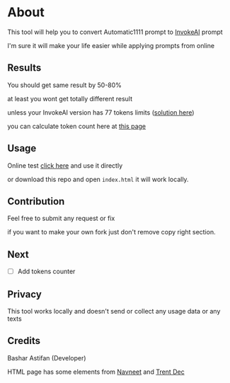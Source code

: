 # About
This tool will help you to convert Automatic1111 prompt to [InvokeAI](https://github.com/invoke-ai/InvokeAI) prompt

I'm sure it will make your life easier while applying prompts from online

## Results
You should get same result by 50-80%

at least you wont get totally different result

unless your InvokeAI version has 77 tokens limits ([solution here](https://github.com/invoke-ai/InvokeAI/pull/2896))

you can calculate token count here at [this page](https://platform.openai.com/tokenizer)

## Usage
Online test [click here](https://basharast.github.io/A2IPrompt/) and use it directly

or download this repo and open `index.html` it will work locally.

## Contribution
Feel free to submit any request or fix

if you want to make your own fork just don't remove copy right section.

## Next

- [ ] Add tokens counter

## Privacy 
This tool works locally and doesn't send or collect any usage data or any texts

## Credits
Bashar Astifan (Developer)

HTML page has some elements from [Navneet](https://codepen.io/heynavneet/details/yXjPLw) and [Trent Dec](https://codepen.io/Trentdec/pen/YBEQKm)
